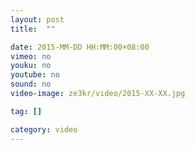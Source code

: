 ```yaml
---
layout: post
title:  ""

date: 2015-MM-DD HH:MM:00+08:00
vimeo: no
youku: no
youtube: no
sound: no
video-image: ze3kr/video/2015-XX-XX.jpg

tag: []

category: video
---
```



